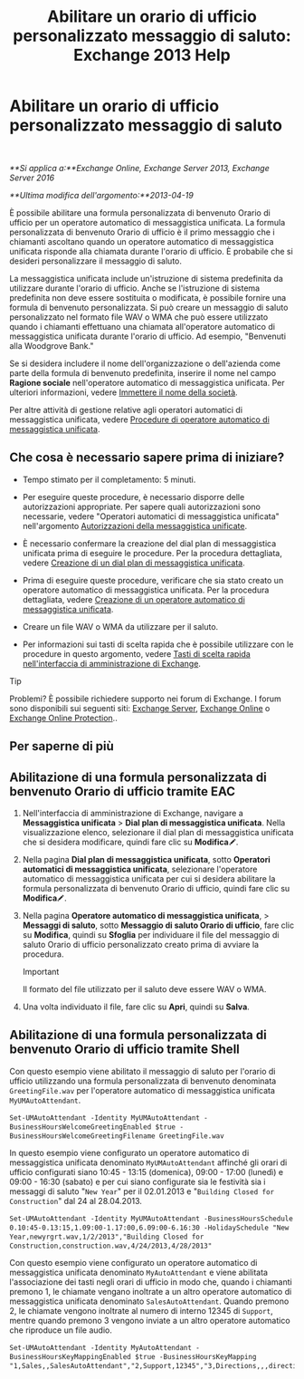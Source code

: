 ﻿---
title: 'Abilitare un orario di ufficio personalizzato messaggio di saluto: Exchange 2013 Help'
TOCTitle: Abilitare un orario di ufficio personalizzato messaggio di saluto
ms:assetid: a2272b7d-de88-4d3f-81e6-ad81f0ee6c5e
ms:mtpsurl: https://technet.microsoft.com/it-it/library/Bb232152(v=EXCHG.150)
ms:contentKeyID: 50555649
ms.date: 05/22/2018
mtps_version: v=EXCHG.150
ms.translationtype: MT
---

# Abilitare un orario di ufficio personalizzato messaggio di saluto

 

_**Si applica a:**Exchange Online, Exchange Server 2013, Exchange Server 2016_

_**Ultima modifica dell'argomento:**2013-04-19_

È possibile abilitare una formula personalizzata di benvenuto Orario di ufficio per un operatore automatico di messaggistica unificata. La formula personalizzata di benvenuto Orario di ufficio è il primo messaggio che i chiamanti ascoltano quando un operatore automatico di messaggistica unificata risponde alla chiamata durante l'orario di ufficio. È probabile che si desideri personalizzare il messaggio di saluto.

La messaggistica unificata include un'istruzione di sistema predefinita da utilizzare durante l'orario di ufficio. Anche se l'istruzione di sistema predefinita non deve essere sostituita o modificata, è possibile fornire una formula di benvenuto personalizzata. Si può creare un messaggio di saluto personalizzato nel formato file WAV o WMA che può essere utilizzato quando i chiamanti effettuano una chiamata all'operatore automatico di messaggistica unificata durante l'orario di ufficio. Ad esempio, "Benvenuti alla Woodgrove Bank."

Se si desidera includere il nome dell'organizzazione o dell'azienda come parte della formula di benvenuto predefinita, inserire il nome nel campo **Ragione sociale** nell'operatore automatico di messaggistica unificata. Per ulteriori informazioni, vedere [Immettere il nome della società](enter-a-business-name-exchange-2013-help.md).

Per altre attività di gestione relative agli operatori automatici di messaggistica unificata, vedere [Procedure di operatore automatico di messaggistica unificata](um-auto-attendant-procedures-exchange-2013-help.md).

## Che cosa è necessario sapere prima di iniziare?

  - Tempo stimato per il completamento: 5 minuti.

  - Per eseguire queste procedure, è necessario disporre delle autorizzazioni appropriate. Per sapere quali autorizzazioni sono necessarie, vedere "Operatori automatici di messaggistica unificata" nell'argomento [Autorizzazioni della messaggistica unificate](unified-messaging-permissions-exchange-2013-help.md).

  - È necessario confermare la creazione del dial plan di messaggistica unificata prima di eseguire le procedure. Per la procedura dettagliata, vedere [Creazione di un dial plan di messaggistica unificata](create-a-um-dial-plan-exchange-2013-help.md).

  - Prima di eseguire queste procedure, verificare che sia stato creato un operatore automatico di messaggistica unificata. Per la procedura dettagliata, vedere [Creazione di un operatore automatico di messaggistica unificata](create-a-um-auto-attendant-exchange-2013-help.md).

  - Creare un file WAV o WMA da utilizzare per il saluto.

  - Per informazioni sui tasti di scelta rapida che è possibile utilizzare con le procedure in questo argomento, vedere [Tasti di scelta rapida nell'interfaccia di amministrazione di Exchange](keyboard-shortcuts-in-the-exchange-admin-center-exchange-online-protection-help.md).


> [!TIP]
> Problemi? È possibile richiedere supporto nei forum di Exchange. I forum sono disponibili sui seguenti siti: <A href="https://go.microsoft.com/fwlink/p/?linkid=60612">Exchange Server</A>, <A href="https://go.microsoft.com/fwlink/p/?linkid=267542">Exchange Online</A> o <A href="https://go.microsoft.com/fwlink/p/?linkid=285351">Exchange Online Protection</A>..



## Per saperne di più

## Abilitazione di una formula personalizzata di benvenuto Orario di ufficio tramite EAC

1.  Nell'interfaccia di amministrazione di Exchange, navigare a **Messaggistica unificata** \> **Dial plan di messaggistica unificata**. Nella visualizzazione elenco, selezionare il dial plan di messaggistica unificata che si desidera modificare, quindi fare clic su **Modifica**![Icona Modifica](images/JJ218640.6f53ccb2-1f13-4c02-bea0-30690e6ea71d(EXCHG.150).gif "Icona Modifica").

2.  Nella pagina **Dial plan di messaggistica unificata**, sotto **Operatori automatici di messaggistica unificata**, selezionare l'operatore automatico di messaggistica unificata per cui si desidera abilitare la formula personalizzata di benvenuto Orario di ufficio, quindi fare clic su **Modifica**![Icona Modifica](images/JJ218640.6f53ccb2-1f13-4c02-bea0-30690e6ea71d(EXCHG.150).gif "Icona Modifica").

3.  Nella pagina **Operatore automatico di messaggistica unificata**, \> **Messaggi di saluto**, sotto **Messaggio di saluto Orario di ufficio**, fare clic su **Modifica**, quindi su **Sfoglia** per individuare il file del messaggio di saluto Orario di ufficio personalizzato creato prima di avviare la procedura.
    

    > [!IMPORTANT]
    > Il formato del file utilizzato per il saluto deve essere WAV o WMA.



4.  Una volta individuato il file, fare clic su **Apri**, quindi su **Salva**.

## Abilitazione di una formula personalizzata di benvenuto Orario di ufficio tramite Shell

Con questo esempio viene abilitato il messaggio di saluto per l'orario di ufficio utilizzando una formula personalizzata di benvenuto denominata `GreetingFile.wav` per l'operatore automatico di messaggistica unificata `MyUMAutoAttendant`.

    Set-UMAutoAttendant -Identity MyUMAutoAttendant -BusinessHoursWelcomeGreetingEnabled $true -BusinessHoursWelcomeGreetingFilename GreetingFile.wav

In questo esempio viene configurato un operatore automatico di messaggistica unificata denominato `MyUMAutoAttendant` affinché gli orari di ufficio configurati siano 10:45 - 13:15 (domenica), 09:00 - 17:00 (lunedì) e 09:00 - 16:30 (sabato) e per cui siano configurate sia le festività sia i messaggi di saluto "`New Year`" per il 02.01.2013 e "`Building Closed for Construction`" dal 24 al 28.04.2013.

    Set-UMAutoAttendant -Identity MyUMAutoAttendant -BusinessHoursSchedule 0.10:45-0.13:15,1.09:00-1.17:00,6.09:00-6.16:30 -HolidaySchedule "New Year,newyrgrt.wav,1/2/2013","Building Closed for Construction,construction.wav,4/24/2013,4/28/2013"

Con questo esempio viene configurato un operatore automatico di messaggistica unificata denominato `MyAutoAttendant` e viene abilitata l'associazione dei tasti negli orari di ufficio in modo che, quando i chiamanti premono 1, le chiamate vengano inoltrate a un altro operatore automatico di messaggistica unificata denominato `SalesAutoAttendant`. Quando premono 2, le chiamate vengono inoltrate al numero di interno 12345 di `Support`, mentre quando premono 3 vengono inviate a un altro operatore automatico che riproduce un file audio.

    Set-UMAutoAttendant -Identity MyAutoAttendant - BusinessHoursKeyMappingEnabled $true -BusinessHoursKeyMapping "1,Sales,,SalesAutoAttendant","2,Support,12345","3,Directions,,,directions.wav"

